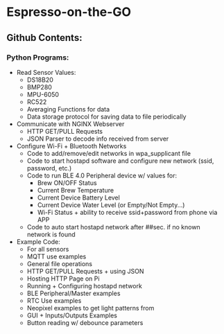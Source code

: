# Espresso-on-the-GO

## Github Contents:

### Python Programs: 
- Read Sensor Values:
  - DS18B20
  - BMP280
  - MPU-6050
  - RC522
  - Averaging Functions for data
  - Data storage protocol for saving data to file periodically
- Communicate with NGINX Webserver
  - HTTP GET/PULL Requests
  - JSON Parser to decode info received from server
- Configure Wi-Fi + Bluetooth Networks
  - Code to add/remove/edit networks in wpa_supplicant file
  - Code to start hostapd software and configure new network (ssid, password, etc.)
  - Code to run BLE 4.0 Peripheral device w/ values for:
    - Brew ON/OFF Status
    - Current Brew Temperature
    - Current Device Battery Level
    - Current Device Water Level (or Empty/Not Empty...)
    - Wi-Fi Status + ability to receive ssid+password from phone via APP
  - Code to auto start hostapd network after ##sec. if no known network is found
- Example Code:
  - For all sensors
  - MQTT use examples
  - General file operations
  - HTTP GET/PULL Requests + using JSON
  - Hosting HTTP Page on Pi
  - Running + Configuring hostapd network
  - BLE Peripheral/Master examples
  - RTC Use examples
  - Neopixel examples to get light patterns from
  - GUI + Inputs/Outputs Examples
  - Button reading w/ debounce parameters
  
  
